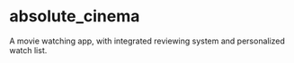 # absolute_cinema
A movie watching app, with integrated reviewing system and personalized watch list. 
